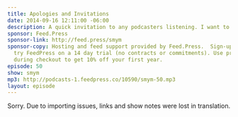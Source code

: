 ```yaml
---
title: Apologies and Invitations
date: 2014-09-16 12:11:00 -06:00
description: A quick invitation to any podcasters listening. I want to talk to you!
sponsor: Feed.Press
sponsor-link: http://feed.press/smym
sponsor-copy: Hosting and feed support provided by Feed.Press.  Sign-up today and
  try FeedPress on a 14 day trial (no contracts or commitments). Use promo code "smym"
  during checkout to get 10% off your first year.
episode: 50
show: smym
mp3: http://podcasts-1.feedpress.co/10590/smym-50.mp3
layout: episode
---
```


Sorry. Due to importing issues, links and show notes were lost in translation.
